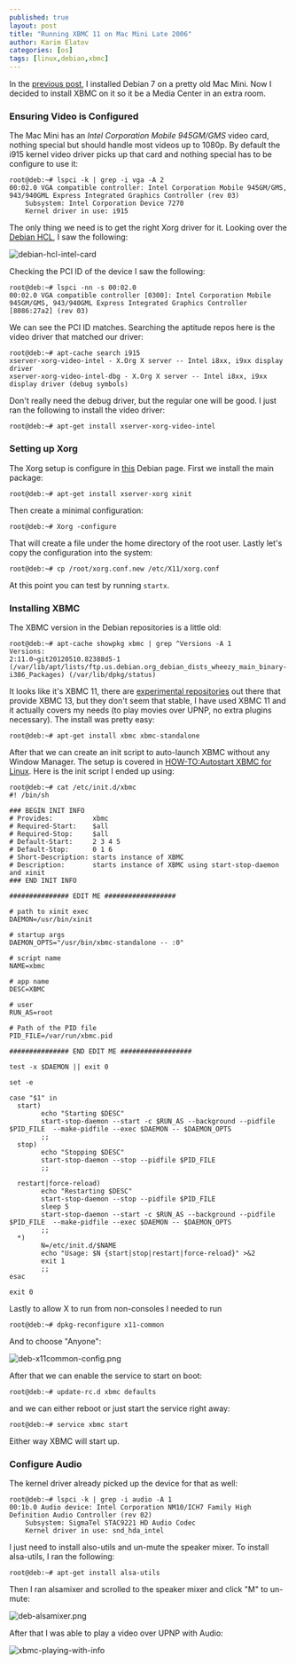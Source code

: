 ```yaml
---
published: true
layout: post
title: "Running XBMC 11 on Mac Mini Late 2006"
author: Karim Elatov
categories: [os]
tags: [linux,debian,xbmc]
---
```


In the [previous post](/2014/09/install-debian-7-on-macmini-late-2006/), I
installed Debian 7 on a pretty old Mac Mini. Now I decided to install XBMC on
it so it be a Media Center in an extra room.

### Ensuring Video is Configured
The Mac Mini has an *Intel Corporation Mobile 945GM/GMS* video card, nothing
special but should handle most videos up to 1080p. By default the i915 kernel
video driver picks up that card and nothing special has to be configure to use
it:

	root@deb:~# lspci -k | grep -i vga -A 2
	00:02.0 VGA compatible controller: Intel Corporation Mobile 945GM/GMS, 943/940GML Express Integrated Graphics Controller (rev 03)
		Subsystem: Intel Corporation Device 7270
		Kernel driver in use: i915

The only thing we need is to get the right Xorg driver for it. Looking over
the [Debian
HCL](http://kmuto.jp/debian/hcl/Intel/Mobile+945GM%EF%BC%8FGMS%EF%BC%8F940GML+Express+Integrated+Graphics+Controller),
I saw the following:

![debian-hcl-intel-card](https://googledrive.com/host/0B4vYKT_-8g4IWE9kS2hMMmFuXzg/xbmc-on-mac-mini/debian-hcl-intel-card.png)

Checking the PCI ID of the device I saw the following:

	root@deb:~# lspci -nn -s 00:02.0
	00:02.0 VGA compatible controller [0300]: Intel Corporation Mobile 945GM/GMS, 943/940GML Express Integrated Graphics Controller [8086:27a2] (rev 03)


We can see the PCI ID matches. Searching the aptitude repos here is the video
driver that matched our driver:

	root@deb:~# apt-cache search i915
	xserver-xorg-video-intel - X.Org X server -- Intel i8xx, i9xx display driver
	xserver-xorg-video-intel-dbg - X.Org X server -- Intel i8xx, i9xx display driver (debug symbols)

Don't really need the debug driver, but the regular one will be good. I just
ran the following to install the video driver:

	root@deb:~# apt-get install xserver-xorg-video-intel

### Setting up Xorg

The Xorg setup is configure in [this](https://wiki.debian.org/Xorg) Debian
page. First we install the main package:


	root@deb:~# apt-get install xserver-xorg xinit

Then create a minimal configuration:


	root@deb:~# Xorg -configure

That will create a file under the home directory of the root user. Lastly
let's copy the configuration into the system:


	root@deb:~# cp /root/xorg.conf.new /etc/X11/xorg.conf

At this point you can test by running `startx`.

### Installing XBMC

The XBMC version in the Debian repositories is a little old:

	root@deb:~# apt-cache showpkg xbmc | grep ^Versions -A 1
	Versions: 
	2:11.0~git20120510.82388d5-1 (/var/lib/apt/lists/ftp.us.debian.org_debian_dists_wheezy_main_binary-i386_Packages) (/var/lib/dpkg/status)

It looks like it's XBMC 11, there are [experimental
repositories](http://balintreczey.hu/blog/xbmc-13-0-gotham-entered-debian/) out there that
provide XBMC 13, but they don't seem that stable, I have used XBMC 11 and
it actually covers my needs (to play movies over UPNP, no extra plugins
necessary). The install was pretty easy:


	root@deb:~# apt-get install xbmc xbmc-standalone

After that we can create an init script to auto-launch XBMC without any
Window Manager. The setup is covered in [HOW-TO:Autostart XBMC for
Linux](http://kodi.wiki/view/HOW-TO:Autostart_XBMC_for_Linux). Here is the
init script I ended up using:

	root@deb:~# cat /etc/init.d/xbmc 
	#! /bin/sh

	### BEGIN INIT INFO
	# Provides:          xbmc
	# Required-Start:    $all
	# Required-Stop:     $all
	# Default-Start:     2 3 4 5
	# Default-Stop:      0 1 6
	# Short-Description: starts instance of XBMC
	# Description:       starts instance of XBMC using start-stop-daemon and xinit
	### END INIT INFO

	############### EDIT ME ##################

	# path to xinit exec
	DAEMON=/usr/bin/xinit

	# startup args
	DAEMON_OPTS="/usr/bin/xbmc-standalone -- :0"

	# script name
	NAME=xbmc

	# app name
	DESC=XBMC

	# user
	RUN_AS=root

	# Path of the PID file
	PID_FILE=/var/run/xbmc.pid

	############### END EDIT ME ##################

	test -x $DAEMON || exit 0

	set -e

	case "$1" in
	  start)
			echo "Starting $DESC"
			start-stop-daemon --start -c $RUN_AS --background --pidfile $PID_FILE  --make-pidfile --exec $DAEMON -- $DAEMON_OPTS
			;;
	  stop)
			echo "Stopping $DESC"
			start-stop-daemon --stop --pidfile $PID_FILE
			;;

	  restart|force-reload)
			echo "Restarting $DESC"
			start-stop-daemon --stop --pidfile $PID_FILE
			sleep 5
			start-stop-daemon --start -c $RUN_AS --background --pidfile $PID_FILE  --make-pidfile --exec $DAEMON -- $DAEMON_OPTS
			;;
	  *)
			N=/etc/init.d/$NAME
			echo "Usage: $N {start|stop|restart|force-reload}" >&2
			exit 1
			;;
	esac

	exit 0

Lastly to allow X to run from non-consoles I needed to run

	root@deb:~# dpkg-reconfigure x11-common

And to choose "Anyone":

![deb-x11common-config.png](https://googledrive.com/host/0B4vYKT_-8g4IWE9kS2hMMmFuXzg/xbmc-on-mac-mini/deb-x11common-config.png)

After that we can enable the service to start on boot:

	root@deb:~# update-rc.d xbmc defaults

and we can either reboot or just start the service right away:

	root@deb:~# service xbmc start

Either way XBMC will start up.

### Configure Audio

The kernel driver already picked up the device for that as well:

	root@deb:~# lspci -k | grep -i audio -A 1
	00:1b.0 Audio device: Intel Corporation NM10/ICH7 Family High Definition Audio Controller (rev 02)
		Subsystem: SigmaTel STAC9221 HD Audio Codec
		Kernel driver in use: snd_hda_intel

I just need to install also-utils and un-mute the speaker mixer. To install
alsa-utils, I ran the following:

	root@deb:~# apt-get install alsa-utils

Then I ran alsamixer and scrolled to the speaker mixer and click "M" to
un-mute:

![deb-alsamixer.png](https://googledrive.com/host/0B4vYKT_-8g4IWE9kS2hMMmFuXzg/xbmc-on-mac-mini/deb-alsamixer.png)

After that I was able to play a video over UPNP with Audio:

![xbmc-playing-with-info](https://googledrive.com/host/0B4vYKT_-8g4IWE9kS2hMMmFuXzg/xbmc-on-mac-mini/xbmc-playing-with-info.png)
